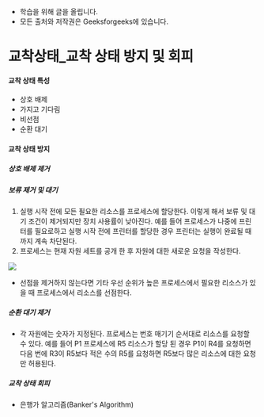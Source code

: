 - 학습을 위해 글을 올립니다.
- 모든 출처와 저작권은 Geeksforgeeks에 있습니다.

[^출처]: https://www.geeksforgeeks.org/



# 교착상태_교착 상태 방지 및 회피

#### 교착 상태 특성

- 상호 배제
- 가지고 기다림
- 비선점
- 순환 대기

#### 교착 상태 방지

##### 상호 배제 제거

##### 보류 제거 및 대기

1. 실행 시작 전에 모든 필요한 리소스를 프로세스에 할당한다. 이렇게 해서 보류 및 대기 조건이 제거되지만 장치 사용률이 낮아진다. 예를 들어 프로세스가 나중에 프린터를 필요로하고 실행 시작 전에 프린터를 할당한 경우 프린터는 실행이 완료될 때까지 계속 차단된다.
2. 프로세스는 현재 자원 세트를 공개 한 후 자원에 대한 새로운 요청을 작성한다.

![](https://www.geeksforgeeks.org/wp-content/uploads/gq/2015/06/holdnwait-300x183.png)

- 선점을 제거하지 않는다면 기타 우선 순위가 높은 프로세스에서 필요한 리소스가 있을 때 프로세스에서 리소스를 선점한다.

##### 순환 대기 제거

- 각 자원에는 숫자가 지정된다. 프로세스는 번호 매기기 순서대로 리소스를 요청할 수 있다. 예를 들어 P1 프로세스에 R5 리소스가 할당 된 경우 P1이 R4를 요청하면 다음 번에 R3이 R5보다 적은 수의 R5를 요청하면 R5보다 많은 리소스에 대한 요청만 허용된다.

##### 교착 상태 회피

- 은행가 알고리즘(Banker's Algorithm)